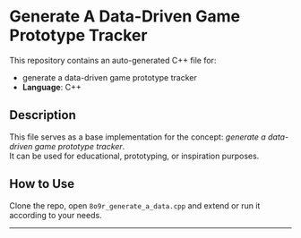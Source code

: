# Generate A Data-Driven Game Prototype Tracker

This repository contains an auto-generated C++ file for:

- generate a data-driven game prototype tracker
- **Language**: C++

## Description

This file serves as a base implementation for the concept: *generate a data-driven game prototype tracker*.  
It can be used for educational, prototyping, or inspiration purposes.

## How to Use

Clone the repo, open `8o9r_generate_a_data.cpp` and extend or run it according to your needs.

---


